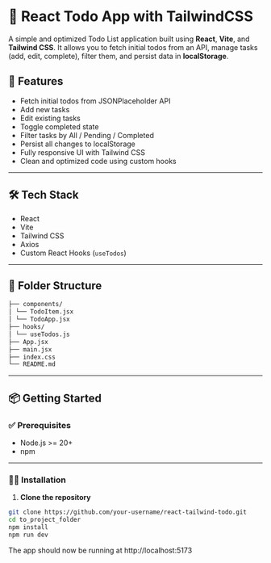 # 📝 React Todo App with TailwindCSS

A simple and optimized Todo List application built using **React**, **Vite**, and **Tailwind CSS**. It allows you to fetch initial todos from an API, manage tasks (add, edit, complete), filter them, and persist data in **localStorage**.

## 🚀 Features

- Fetch initial todos from JSONPlaceholder API
- Add new tasks
- Edit existing tasks
- Toggle completed state
- Filter tasks by All / Pending / Completed
- Persist all changes to localStorage
- Fully responsive UI with Tailwind CSS
- Clean and optimized code using custom hooks

---

## 🛠️ Tech Stack

- React
- Vite
- Tailwind CSS
- Axios
- Custom React Hooks (`useTodos`)

---

## 📁 Folder Structure

```bash
├── components/
│ └── TodoItem.jsx
│ └── TodoApp.jsx
├── hooks/
│ └── useTodos.js
├── App.jsx
├── main.jsx
├── index.css
└── README.md
```

---

## 📦 Getting Started

### ✅ Prerequisites

- Node.js >= 20+
- npm

---

### 🧑‍💻 Installation

1. **Clone the repository**

```bash
git clone https://github.com/your-username/react-tailwind-todo.git
cd to_project_folder
npm install
npm run dev
```

The app should now be running at http://localhost:5173
